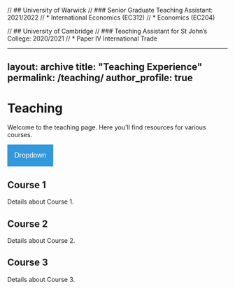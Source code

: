 
// ## University of Warwick 
// ### Senior Graduate Teaching Assistant: 2021/2022 
// * International Economics (EC312)
// * Economics (EC204)

// ## University of Cambridge 
// ### Teaching Assistant for St John’s College: 2020/2021
// * Paper IV International Trade


---
layout: archive
title: "Teaching Experience"
permalink: /teaching/
author_profile: true
---

<style>
  /* Dropdown Button */
  .dropbtn {
    background-color: #3498db;
    color: white;
    padding: 16px;
    font-size: 16px;
    border: none;
    cursor: pointer;
  }

  /* The container <div> - needed to position the dropdown content */
  .dropdown {
    position: relative;
    display: inline-block;
  }

  /* Dropdown Content (Hidden by Default) */
  .dropdown-content {
    display: none;
    position: absolute;
    background-color: #f9f9f9;
    min-width: 160px;
    box-shadow: 0px 8px 16px 0px rgba(0,0,0,0.2);
    z-index: 1;
  }

  /* Links inside the dropdown */
  .dropdown-content a {
    color: black;
    padding: 12px 16px;
    text-decoration: none;
    display: block;
  }

  /* Change color of dropdown links on hover */
  .dropdown-content a:hover {background-color: #f1f1f1}

  /* Show the dropdown menu on hover */
  .dropdown:hover .dropdown-content {
    display: block;
  }

  /* Change the background color of the dropdown button when the dropdown content is shown */
  .dropdown:hover .dropbtn {
    background-color: #2980b9;
  }
</style>

<h1>Teaching</h1>
<p>Welcome to the teaching page. Here you'll find resources for various courses.</p>

<div class="dropdown">
  <button class="dropbtn">Dropdown</button>
  <div class="dropdown-content">
    <a href="#course1">Course 1</a>
    <a href="#course2">Course 2</a>
    <a href="#course3">Course 3</a>
  </div>
</div>

<h2 id="course1">Course 1</h2>
<p>Details about Course 1.</p>

<h2 id="course2">Course 2</h2>
<p>Details about Course 2.</p>

<h2 id="course3">Course 3</h2>
<p>Details about Course 3.</p>
